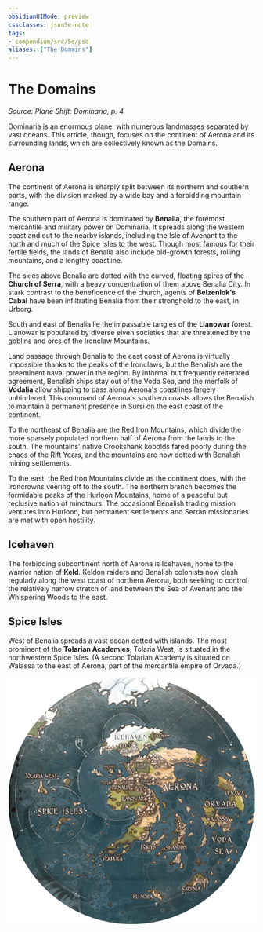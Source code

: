```yaml
---
obsidianUIMode: preview
cssclasses: json5e-note
tags:
- compendium/src/5e/psd
aliases: ["The Domains"]
---
```

# The Domains
*Source: Plane Shift: Dominaria, p. 4* 

Dominaria is an enormous plane, with numerous landmasses separated by vast oceans. This article, though, focuses on the continent of Aerona and its surrounding lands, which are collectively known as the Domains.

## Aerona

The continent of Aerona is sharply split between its northern and southern parts, with the division marked by a wide bay and a forbidding mountain range.

The southern part of Aerona is dominated by **Benalia**, the foremost mercantile and military power on Dominaria. It spreads along the western coast and out to the nearby islands, including the Isle of Avenant to the north and much of the Spice Isles to the west. Though most famous for their fertile fields, the lands of Benalia also include old-growth forests, rolling mountains, and a lengthy coastline.

The skies above Benalia are dotted with the curved, floating spires of the **Church of Serra**, with a heavy concentration of them above Benalia City. In stark contrast to the beneficence of the church, agents of **Belzenlok's Cabal** have been infiltrating Benalia from their stronghold to the east, in Urborg.

South and east of Benalia lie the impassable tangles of the **Llanowar** forest. Llanowar is populated by diverse elven societies that are threatened by the goblins and orcs of the Ironclaw Mountains.

Land passage through Benalia to the east coast of Aerona is virtually impossible thanks to the peaks of the Ironclaws, but the Benalish are the preeminent naval power in the region. By informal but frequently reiterated agreement, Benalish ships stay out of the Voda Sea, and the merfolk of **Vodalia** allow shipping to pass along Aerona's coastlines largely unhindered. This command of Aerona's southern coasts allows the Benalish to maintain a permanent presence in Sursi on the east coast of the continent.

To the northeast of Benalia are the Red Iron Mountains, which divide the more sparsely populated northern half of Aerona from the lands to the south. The mountains' native Crookshank kobolds fared poorly during the chaos of the Rift Years, and the mountains are now dotted with Benalish mining settlements.

To the east, the Red Iron Mountains divide as the continent does, with the Ironcrowns veering off to the south. The northern branch becomes the formidable peaks of the Hurloon Mountains, home of a peaceful but reclusive nation of minotaurs. The occasional Benalish trading mission ventures into Hurloon, but permanent settlements and Serran missionaries are met with open hostility.

## Icehaven

The forbidding subcontinent north of Aerona is Icehaven, home to the warrior nation of **Keld**. Keldon raiders and Benalish colonists now clash regularly along the west coast of northern Aerona, both seeking to control the relatively narrow stretch of land between the Sea of Avenant and the Whispering Woods to the east.

## Spice Isles

West of Benalia spreads a vast ocean dotted with islands. The most prominent of the **Tolarian Academies**, Tolaria West, is situated in the northwestern Spice Isles. (A second Tolarian Academy is situated on Walassa to the east of Aerona, part of the mercantile empire of Orvada.)

![](https://raw.githubusercontent.com/5etools-mirror-3/5etools-img/main/book/PSD/003.webp#center)
